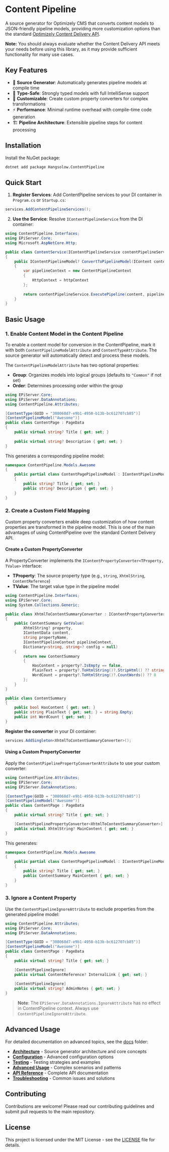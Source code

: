 # Content Pipeline

A source generator for Optimizely CMS that converts content models to JSON-friendly pipeline models, providing more customization options than the standard [Optimizely Content Delivery API](https://docs.developers.optimizely.com/content-management-system/v1.5.0-content-delivery-api/docs/content-delivery-api).

**Note:** You should always evaluate whether the Content Delivery API meets your needs before using this library, as it may provide sufficient functionality for many use cases.

## Key Features

- 🚀 **Source Generator**: Automatically generates pipeline models at compile time
- 🎯 **Type-Safe**: Strongly typed models with full IntelliSense support
- 🔧 **Customizable**: Create custom property converters for complex transformations
- ⚡ **Performance**: Minimal runtime overhead with compile-time code generation
- 🏗️ **Pipeline Architecture**: Extensible pipeline steps for content processing

## Installation

Install the NuGet package:

```bash
dotnet add package Hangsolow.ContentPipeline
```

## Quick Start

1. **Register Services**: Add ContentPipeline services to your DI container in `Program.cs` or `Startup.cs`:

```csharp
services.AddContentPipelineServices();
```

2. **Use the Service**: Resolve `IContentPipelineService` from the DI container:

```csharp
using ContentPipeline.Interfaces;
using EPiServer.Core;
using Microsoft.AspNetCore.Http;

public class ContentService(IContentPipelineService contentPipelineService)
{
    public IContentPipelineModel? ConvertToPipelineModel(IContent content, HttpContext httpContext)
    {
        var pipelineContext = new ContentPipelineContext 
        { 
            HttpContext = httpContext 
        };
        
        return contentPipelineService.ExecutePipeline(content, pipelineContext);
    }
}
```

## Basic Usage

### 1. Enable Content Model in the Content Pipeline

To enable a content model for conversion in the ContentPipeline, mark it with both `ContentPipelineModelAttribute` and `ContentTypeAttribute`. The source generator will automatically detect and process these models.

The `ContentPipelineModelAttribute` has two optional properties:
- **Group**: Organizes models into logical groups (defaults to `"Common"` if not set)
- **Order**: Determines processing order within the group

```csharp
using EPiServer.Core;
using EPiServer.DataAnnotations;
using ContentPipeline.Attributes;

[ContentType(GUID = "308068d7-e9b1-4958-b13b-bc612707cb85")]
[ContentPipelineModel("Awesome")]
public class ContentPage : PageData
{
    public virtual string? Title { get; set; }
    
    public virtual string? Description { get; set; }
}
```

This generates a corresponding pipeline model:

```csharp
namespace ContentPipeline.Models.Awesome
{
    public partial class ContentPagePipelineModel : IContentPipelineModel
    {
        public string? Title { get; set; }
        public string? Description { get; set; }
    }
}
```

### 2. Create a Custom Field Mapping

Custom property converters enable deep customization of how content properties are transformed in the pipeline model. This is one of the main advantages of using ContentPipeline over the standard Content Delivery API.

#### Create a Custom PropertyConverter

A PropertyConverter implements the `IContentPropertyConverter<TProperty, TValue>` interface:
- **TProperty**: The source property type (e.g., `string`, `XhtmlString`, `ContentReference`)
- **TValue**: The target value type in the pipeline model

```csharp
using ContentPipeline.Interfaces;
using EPiServer.Core;
using System.Collections.Generic;

public class XhtmlToContentSummaryConverter : IContentPropertyConverter<XhtmlString?, ContentSummary>
{
    public ContentSummary GetValue(
        XhtmlString? property, 
        IContentData content, 
        string propertyName,
        IContentPipelineContext pipelineContext, 
        Dictionary<string, string>? config = null)
    {
        return new ContentSummary
        {
            HasContent = property?.IsEmpty == false,
            PlainText = property?.ToHtmlString()?.StripHtml() ?? string.Empty,
            WordCount = property?.ToHtmlString()?.CountWords() ?? 0
        };
    }
}

public class ContentSummary
{
    public bool HasContent { get; set; }
    public string PlainText { get; set; } = string.Empty;
    public int WordCount { get; set; }
}
```

**Register the converter** in your DI container:

```csharp
services.AddSingleton<XhtmlToContentSummaryConverter>();
```

#### Using a Custom PropertyConverter

Apply the `ContentPipelinePropertyConverterAttribute` to use your custom converter:

```csharp
using ContentPipeline.Attributes;
using EPiServer.Core;
using EPiServer.DataAnnotations;

[ContentType(GUID = "308068d7-e9b1-4958-b13b-bc612707cb85")]
[ContentPipelineModel("Awesome")]
public class ContentPage : PageData
{
    public virtual string? Title { get; set; }

    [ContentPipelinePropertyConverter<XhtmlToContentSummaryConverter>]
    public virtual XhtmlString? MainContent { get; set; }
}
```

This generates:

```csharp
namespace ContentPipeline.Models.Awesome
{
    public partial class ContentPagePipelineModel : IContentPipelineModel
    {
        public string? Title { get; set; }
        public ContentSummary MainContent { get; set; }
    }
}
```

### 3. Ignore a Content Property

Use the `ContentPipelineIgnoreAttribute` to exclude properties from the generated pipeline model:

```csharp
using ContentPipeline.Attributes;
using EPiServer.Core;
using EPiServer.DataAnnotations;

[ContentType(GUID = "308068d7-e9b1-4958-b13b-bc612707cb85")]
[ContentPipelineModel("Awesome")]
public class ContentPage : PageData
{
    public virtual string? Title { get; set; }

    [ContentPipelineIgnore]
    public virtual ContentReference? InternalLink { get; set; }
    
    [ContentPipelineIgnore]
    public virtual string? AdminNotes { get; set; }
}
```

> **Note**: The `EPiServer.DataAnnotations.IgnoreAttribute` has no effect in ContentPipeline context. Always use `ContentPipelineIgnoreAttribute`.

## Advanced Usage

For detailed documentation on advanced topics, see the [docs](./docs/) folder:

- **[Architecture](./docs/architecture.md)** - Source generator architecture and core concepts
- **[Configuration](./docs/configuration.md)** - Advanced configuration options
- **[Testing](./docs/testing.md)** - Testing strategies and examples
- **[Advanced Usage](./docs/advanced-usage.md)** - Complex scenarios and patterns
- **[API Reference](./docs/api-reference.md)** - Complete API documentation
- **[Troubleshooting](./docs/troubleshooting.md)** - Common issues and solutions

## Contributing

Contributions are welcome! Please read our contributing guidelines and submit pull requests to the main repository.

## License

This project is licensed under the MIT License - see the [LICENSE](LICENSE) file for details.
